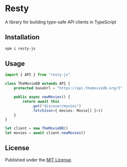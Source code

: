 # Resty

A library for building type-safe API clients in TypeScript

## Installation

```sh
npm i resty-js
```

## Usage

```typescript
import { API } from "resty-js"

class TheMovieDB extends API {
    protected baseUrl = "https://api.themoviedb.org/3"

    public async newMovies() {
        return await this
            .get("discover/movies")
            .fetchJson<{ movies: Movie[] }>()
    }
}

let client = new TheMovieDB()
let movies = await client.newMovies()
```

## License

Published under the [MIT License](./LICENSE).
